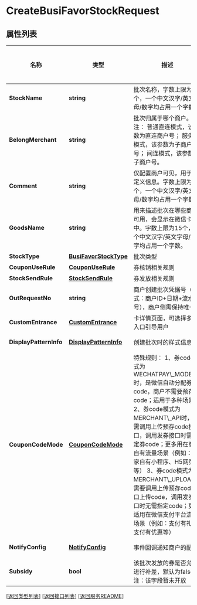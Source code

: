 # CreateBusiFavorStockRequest

## 属性列表

名称 | 类型 | 描述 | 补充说明
------------ | ------------- | ------------- | -------------
**StockName** | **string** | 批次名称，字数上限为21个，一个中文汉字/英文字母/数字均占用一个字数。 | 
**BelongMerchant** | **string** | 批次归属于哪个商户。  注： 普通直连模式，该参数为直连商户号； 服务商模式，该参数为子商户号； 间连模式，该参数为子商户号。 | 
**Comment** | **string** | 仅配置商户可见，用于自定义信息。字数上限为20个，一个中文汉字/英文字母/数字均占用一个字数。 | [可选] 
**GoodsName** | **string** | 用来描述批次在哪些商品可用，会显示在微信卡包中。字数上限为15个，一个中文汉字/英文字母/数字均占用一个字数。 | 
**StockType** | [**BusiFavorStockType**](BusiFavorStockType.md) | 批次类型 | 
**CouponUseRule** | [**CouponUseRule**](CouponUseRule.md) | 券核销相关规则 | 
**StockSendRule** | [**StockSendRule**](StockSendRule.md) | 券发放相关规则 | 
**OutRequestNo** | **string** | 商户创建批次凭据号（格式：商户ID+日期+流水号），商户侧需保持唯一性 | 
**CustomEntrance** | [**CustomEntrance**](CustomEntrance.md) | 卡详情页面，可选择多种入口引导用户 | [可选] 
**DisplayPatternInfo** | [**DisplayPatternInfo**](DisplayPatternInfo.md) | 创建批次时的样式信息。 | [可选] 
**CouponCodeMode** | [**CouponCodeMode**](CouponCodeMode.md) | 特殊规则： 1、券code模式为WECHATPAY\\_MODE时，是微信自动分配券code，商户不需要预存code；适用于多种场景 2、券code模式为MERCHANT\\_API时，无需调用上传预存code接口，调用发券接口时需指定券code；更多用在商家自有流量场景（例如：商家自有小程序、H5网页等） 3、券code模式为MERCHANT\\_UPLOAD，需要调用上传预存code接口上传code，调用发券接口时无需指定code；更多适用在微信支付平台流量场景（例如：支付有礼、支付有优惠等） | 
**NotifyConfig** | [**NotifyConfig**](NotifyConfig.md) | 事件回调通知商户的配置 | [可选] 
**Subsidy** | **bool** | 该批次发放的券是否允许进行补差，默认为false 注：该字段暂未开放 | [可选] 

[\[返回类型列表\]](README.md#类型列表)
[\[返回接口列表\]](README.md#接口列表)
[\[返回服务README\]](README.md)


